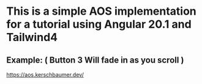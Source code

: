 # This is a simple AOS implementation for a tutorial using Angular 20.1 and Tailwind4
## Example: ( Button 3 Will fade in as you scroll ) 
https://aos.kerschbaumer.dev/
